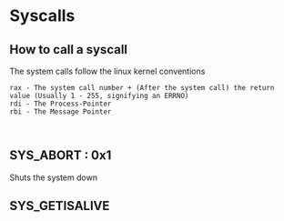 # Syscalls

## How to call a syscall

The system calls follow the linux kernel conventions
```
rax - The system call number + (After the system call) the return value (Usually 1 - 255, signifying an ERRNO)
rdi - The Process-Pointer
rbi - The Message Pointer



```

## SYS_ABORT : 0x1

Shuts the system down

## SYS_GETISALIVE